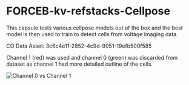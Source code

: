 # FORCEB-kv-refstacks-Cellpose

This capsule tests various cellpose models out of the box and the best model is then used to train to detect cells from voltage imaging data. 

CO Data Asset: 3c6c4e11-2852-4c9d-9051-19efb500f585

Channel 1 (red) was used and channel 0 (green) was discarded from dataset as channel 1 had more detailed outline of the cells. 

![Channel 0 vs Channel 1](/root/capsule/Figures/Channel_Info.png)

